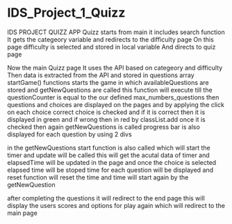 # IDS_Project_1_Quizz
IDS PROJECT
QUIZZ APP
Quizz starts from main it includes search function
It gets the categeory variable and redirects to the difficulty page
On this page difficulty is selected and stored in local variable
And directs to quiz page

Now the main Quizz page
It uses the API based on categeory and difficulty
Then data is extracted from the API and stored in questions array
startGame() functions starts the game in which availableQuestions are stored
and getNewQuestions are called this function will execute till the questionCounter is equal to the our defined max_numbers_questions
then questions and choices are displayed on the pages
and by applying the click on each choice correct choice is checked and if it is correct then it is displayed in green and if wrong then in red by classList.add once it is checked then again getNewQuestions is called progress bar is also displayed for each question by using 2 divs

in the getNewQuestions start function is also called which will start the timer and update will be called this will get the acutal data of timer and elapsedTime will be updated in the page and once the choice is selected elapsed time will be stoped time for each question will be displayed and reset function will reset the time and time will start again by the getNewQuestion

after completing the questions it will redirect to the end page
this will display the users scores and options for play again which will redirect to the main page

